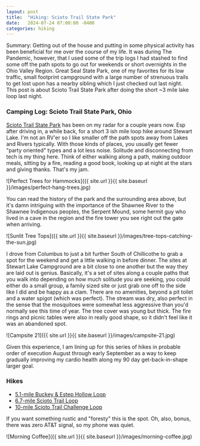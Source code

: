 ```yaml
---
layout: post
title:  "Hiking: Scioto Trail State Park"
date:   2024-07-24 07:00:00 -0400
categories: hiking
---
```

Summary: Getting out of the house and putting in some physical activity has been beneficial for me over the course of my life. It was during The Pandemic, however, that I used some of the trip logs I had stashed to find some off the path spots to go out for weekends or short overnights in the Ohio Valley Region. Great Seal State Park, one of my favorites for its low traffic, small footprint campground with a large number of strenuous trails to get lost upon has a nearby sibling which I just checked out last night. This post is about Scioto Trail State Park after doing the short ~3 mile lake loop last night.

<!--more-->

### Camping Log: Scioto Trail State Park, Ohio
[Scioto Trail State Park](https://ohiodnr.gov/go-and-do/plan-a-visit/find-a-property/scioto-trail-state-park) has been on my radar for a couple years now. Esp after driving in, a while back, for a short 3 ish mile loop hike around Stewart Lake. I'm not an RV'er so I like smaller off the path spots away from Lakes and Rivers typically. With those kinds of places, you usually get fewer "party oriented" types and a lot less noise. Solitude and disconnecting from tech is my thing here. Think of either walking along a path, making outdoor meals, sitting by a fire, reading a good book, looking up at night at the stars and giving thanks. That's my jam.

![Perfect Trees for Hammocks]({{ site.url }}{{ site.baseurl }}/images/perfect-hang-trees.jpg)

You can read the history of the park and the surrounding area above, but it's damn intriguing with the importance of the Shawnee River to the Shawnee Indigenous peoples, the Serpent Mound, some hermit guy who lived in a cave in the region and the fire tower you see right out the gate when arriving.

![Sunlit Tree Tops]({{ site.url }}{{ site.baseurl }}/images/tree-tops-catching-the-sun.jpg)

I drove from Columbus to just a bit further South of Chillicothe to grab a spot for the weekend and get a little walking in before dinner. The sites at Stewart Lake Campground are a bit close to one another but the way they are laid out is genius. Basically, it's a set of sites along a couple paths that you walk into depending on how much solitude you are seeking, you could either do a small group, a family sized site or just grab one off to the side like I did and be happy as a clam. There are no amenities, beyond a pit toilet and a water spigot (which was perfect). The stream was dry, also perfect in the sense that the mosquitoes were somewhat less aggressive than you'd normally see this time of year. The tree cover was young but thick. The fire rings and picnic tables were also in really good shape, so it didn't feel like it was an abandoned spot.

![Campsite 21]({{ site.url }}{{ site.baseurl }}/images/campsite-21.jpg)

Given this experience, I am lining up for this series of hikes in probable order of execution August through early September as a way to keep gradually improving my cardio health along my 90 day get-back-in-shape larger goal.

### Hikes
- [5.1-mile Buckey & Estep Hollow Loop](https://www.alltrails.com/explore/trail/us/ohio/buckeye-and-estep-hollow-loop)
- [6.7-mile Scioto Trail Loop](https://www.alltrails.com/explore/trail/us/ohio/scioto-trail-state-park)
- [10-mile Scioto Trail Challenge Loop](https://www.alltrails.com/explore/trail/us/ohio/scioto-trail-challenge-loop)

If you want something rustic and "foresty" this is the spot. Oh, also, bonus, there was zero AT&T signal, so my phone was quiet.

![Morning Coffee]({{ site.url }}{{ site.baseurl }}/images/morning-coffee.jpg)